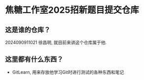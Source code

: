 # 焦糖工作室2025招新题目提交仓库

## 这是谁的仓库？

2024090911021 徐昌明, 就目前来讲这个仓库属于他.

## 这里都有什么东西？

- GitLearn, 用来存放他学习Git时进行测试的各种东西和笔记
